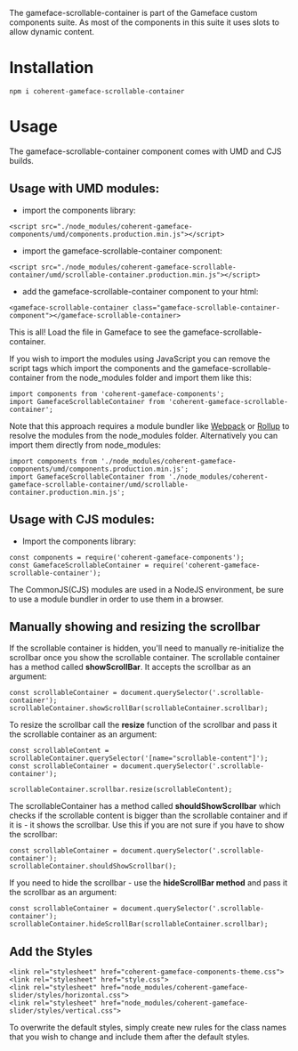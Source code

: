 <!--Copyright (c) Coherent Labs AD. All rights reserved. -->
The gameface-scrollable-container is part of the Gameface custom components suite. As most of the components in this suite it uses slots to allow dynamic content.

Installation
===================

`npm i coherent-gameface-scrollable-container`

Usage
===================
The gameface-scrollable-container component comes with UMD and CJS builds.

## Usage with UMD modules:

* import the components library:

~~~~{.html}
<script src="./node_modules/coherent-gameface-components/umd/components.production.min.js"></script>
~~~~

* import the gameface-scrollable-container component:

~~~~{.html}
<script src="./node_modules/coherent-gameface-scrollable-container/umd/scrollable-container.production.min.js"></script>
~~~~

* add the gameface-scrollable-container component to your html:

~~~~{.html}
<gameface-scrollable-container class="gameface-scrollable-container-component"></gameface-scrollable-container>
~~~~

This is all! Load the file in Gameface to see the gameface-scrollable-container.

If you wish to import the modules using JavaScript you can remove the script tags
which import the components and the gameface-scrollable-container from the node_modules folder and import them like this:

~~~~{.js}
import components from 'coherent-gameface-components';
import GamefaceScrollableContainer from 'coherent-gameface-scrollable-container';
~~~~

Note that this approach requires a module bundler like [Webpack](https://webpack.js.org/) or [Rollup](https://rollupjs.org/guide/en/) to resolve the
modules from the node_modules folder. Alternatively you can import them directly from node_modules:

~~~~{.js}
import components from './node_modules/coherent-gameface-components/umd/components.production.min.js';
import GamefaceScrollableContainer from './node_modules/coherent-gameface-scrollable-container/umd/scrollable-container.production.min.js';
~~~~

## Usage with CJS modules:

* Import the components library:

~~~~{.js}
const components = require('coherent-gameface-components');
const GamefaceScrollableContainer = require('coherent-gameface-scrollable-container');
~~~~

The CommonJS(CJS) modules are used in a NodeJS environment, be sure to use a module
bundler in order to use them in a browser.

## Manually showing and resizing the scrollbar

If the scrollable container is hidden, you'll need to manually re-initialize the scrollbar once you show the scrollable container.
The scrollable container has a method called **showScrollBar**. It accepts the scrollbar as an argument:

~~~~{.js}
const scrollableContainer = document.querySelector('.scrollable-container');
scrollableContainer.showScrollBar(scrollableContainer.scrollbar);
~~~~

To resize the scrollbar call the **resize** function of the scrollbar and pass it the
scrollable container as an argument:

~~~~{.js}
const scrollableContent = scrollableContainer.querySelector('[name="scrollable-content"]');
const scrollableContainer = document.querySelector('.scrollable-container');

scrollableContainer.scrollbar.resize(scrollableContent);
~~~~

The scrollableContainer has a method called **shouldShowScrollbar** which checks if the scrollable content is bigger than the scrollable container and if it is - it shows the scrollbar. Use this if you are not sure if you have to show the scrollbar:

~~~~{.js}
const scrollableContainer = document.querySelector('.scrollable-container');
scrollableContainer.shouldShowScrollbar();
~~~~

If you need to hide the scrollbar - use the **hideScrollBar method** and pass it the scrollbar as an argument:

~~~~{.js}
const scrollableContainer = document.querySelector('.scrollable-container');
scrollableContainer.hideScrollBar(scrollableContainer.scrollbar);
~~~~

## Add the Styles

~~~~{.css}
<link rel="stylesheet" href="coherent-gameface-components-theme.css">
<link rel="stylesheet" href="style.css">
<link rel="stylesheet" href="node_modules/coherent-gameface-slider/styles/horizontal.css">
<link rel="stylesheet" href="node_modules/coherent-gameface-slider/styles/vertical.css">
~~~~

To overwrite the default styles, simply create new rules for the class names that
you wish to change and include them after the default styles.